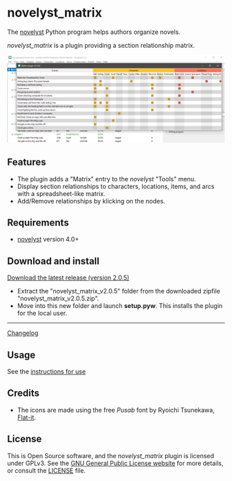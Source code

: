 # novelyst_matrix

The [novelyst](https://peter88213.github.io/novelyst/) Python program helps authors organize novels.  

*novelyst_matrix* is a plugin providing a section relationship matrix. 

![Screenshot](Screenshots/screen01.png)

## Features

- The plugin adds a "Matrix" entry to the *novelyst* "Tools" menu.
- Display section relationships to characters, locations, items, and arcs with a spreadsheet-like matrix.
- Add/Remove relationships by klicking on the nodes.

## Requirements

- [novelyst](https://peter88213.github.io/novelyst/) version 4.0+

## Download and install

[Download the latest release (version 2.0.5)](https://github.com/peter88213/novelyst_matrix/raw/main/dist/novelyst_matrix_v2.0.5.zip)

- Extract the "novelyst_matrix_v2.0.5" folder from the downloaded zipfile "novelyst_matrix_v2.0.5.zip".
- Move into this new folder and launch **setup.pyw**. This installs the plugin for the local user.

---

[Changelog](changelog)

## Usage

See the [instructions for use](usage)

## Credits

- The icons are made using the free *Pusab* font by Ryoichi Tsunekawa, [Flat-it](http://flat-it.com/).

## License

This is Open Source software, and the *novelyst_matrix* plugin is licensed under GPLv3. See the
[GNU General Public License website](https://www.gnu.org/licenses/gpl-3.0.en.html) for more
details, or consult the [LICENSE](https://github.com/peter88213/novelyst_matrix/blob/main/LICENSE) file.
